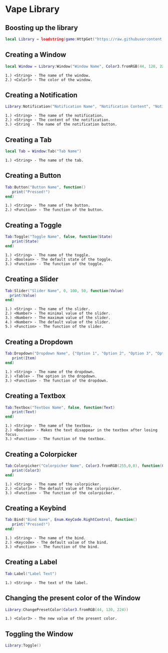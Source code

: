 # Vape Library

## Boosting up the library
```lua
local Library = loadstring(game:HttpGet("https://raw.githubusercontent.com/Random-Nooby/Projects/main/Library/Vape/Source.lua"))()
```

## Creating a Window
```lua
local Window = Library:Window("Window Name", Color3.fromRGB(44, 120, 224))
```
```
1.) <String> - The name of the window.
2.) <Color3> - The color of the window.
```

## Creating a Notification
```lua
Library:Notification("Notification Name", "Notification Content", "Notification Button")
```
```
1.) <String> - The name of the notification.
2.) <String> - The content of the notification.
3.) <String - The name of the notification button.
```

## Creating a Tab
```lua
local Tab = Window:Tab("Tab Name")
```
```
1.) <String> - The name of the tab.
```

## Creating a Button
```lua
Tab:Button("Button Name", function()
   print("Pressed!")
end)
```
```
1.) <String> - The name of the button.
2.) <Function> - The function of the button.
```

## Creating a Toggle
```lua
Tab:Toggle("Toggle Name", false, function(State)
   print(State)
end)
```
```
1.) <String> - The name of the toggle.
2.) <Boolean> - The default state of the toggle.
3.) <Function> - The function of the toggle.
```

## Creating a Slider
```lua
Tab:Slider("Slider Name", 0, 100, 50, function(Value)
  print(Value)
end)
```
```
1.) <String> - The name of the slider.
2.) <Number> - The minimal value of the slider.
3.) <Number> - The maximum value of the slider.
4.) <Number> - The default value of the slider.
5.) <Function> - The function of the slider.
```

## Creating a Dropdown
```lua
Tab:Dropdown("Dropdown Name", {"Option 1", "Option 2", "Option 3", "Option 4", "Option 5"}, function(Item)
   print(Item)
end)
```
```
1.) <String> - The name of the dropdown.
2.) <Table> - The option in the dropdown.
3.) <Function> - The function of the dropdown.
```

## Creating a Textbox
```lua
Tab:Textbox("Textbox Name", false, function(Text)
   print(Text)
end)
```
```
1.) <String> - The name of the textbox.
2.) <Boolean> - Makes the text disappear in the textbox after losing focus.
3.) <Function> - The function of the textbox.
```

## Creating a Colorpicker
```lua
Tab:Colorpicker("Colorpicker Name", Color3.fromRGB(255,0,0), function(Color3)
   print(Color3)
end)
```
```
1.) <String> - The name of the colorpicker.
2.) <Color3> - The default value of the colorpicker.
3.) <Function> - The function of the colorpicker.
```

## Creating a Keybind
```lua
Tab:Bind("Bind Name", Enum.KeyCode.RightControl, function()
   print("Pressed!")
end)
```
```
1.) <String> - The name of the bind.
2.) <Keycode> - The default value of the bind.
3.) <Function> - The function of the bind.
```

## Creating a Label
```lua
Tab:Label("Label Text")
```
```
1.) <String> - The text of the label.
```

## Changing the present color of the Window
```lua
Library:ChangePresetColor(Color3.fromRGB(44, 120, 224))
```
```
1.) <Color3> - The new value of the present color.
```

## Toggling the Window
```lua
Library:Toggle()
```
